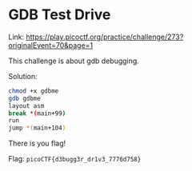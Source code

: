 # GDB Test Drive

Link: https://play.picoctf.org/practice/challenge/273?originalEvent=70&page=1

This challenge is about gdb debugging.

Solution:
```bash
chmod +x gdbme
gdb gdbme
layout asm
break *(main+99)
run
jump *(main+104)
```
There is you flag!

Flag: `picoCTF{d3bugg3r_dr1v3_7776d758}`
